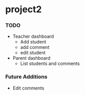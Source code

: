 # project2

### TODO

- Teacher dashboard
    - Add student
    - add comment
    - edit student
- Parent dashboard
    - List students and comments


### Future Additions
- Edit comments